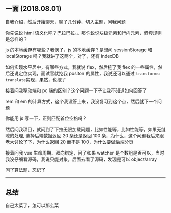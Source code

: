## 一面 (2018.08.01)

自我介绍，然后开始聊天，聊了几分钟，切入主题，问我问题

你先说说 html 语义化吧？巴拉巴拉。。那你说说块级元素和行内元素，嵌套规则是怎样的？

js 的本地缓存有哪些？我愣了，js 的本地缓存？是想问 sessionStorage 和 localStorage 吗？我就讲了这两个，对了，还有 indexDB

如何实现水平居中，有哪些方式，我就说 flex，然后挖了我 flex 的一些属性，然后还说定位实现，面试官就挖我 positon 的属性，我说还可以通过 `transforms: translate`实现，果然，也挖了

接着问我移动端和 pc 端的区别？这个问题一下子让我不知道如何回答了

rem 和 em 的计算方式，这个我没答上来，我没复习到这个点，然后就下一个问题

你能用 js 写一下，正则匹配首位空格吗？

然后问我项目，就问到了下拉无限加载问题，比如性能等，比如性能等，如果无缝隙的处理, 选择后端数据返回 20 条还是返回 100 条，为什么，这个问题我后来跟老大讨论了下，为什么返回 20 而不是 100，为什么要做后端分页

接着问我 vue 生命周期、双向绑定，问了如果 watcher 是个数组是否可以，当时我没仔细看源码，我说只能对象，后面去看了源码，发现是可以 object/array

问了算法题，忘记了

---

## 总结

自己太菜了，怎可以那么菜
